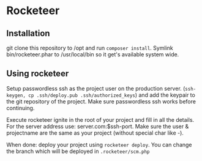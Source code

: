 # Rocketeer

## Installation

git clone this repository to /opt and run `composer install`. Symlink bin/rocketeer.phar to /usr/local/bin so it get's available system wide.

## Using rocketeer 

Setup passwordless ssh as the project user on the production server. (`ssh-keygen, cp .ssh/deploy.pub .ssh/authorized_keys`) and add the keypair to the git repository of the project.  Make sure passwordless ssh works before continuing.

Execute rocketeer ignite in the root of your project and fill in all the details. For the server address use: server.com:$ssh-port. Make sure the user & projectname are the same as your project (without special char like -). 

When done: deploy your project using `rocketeer deploy`. You can change the branch which will be deployed in `.rocketeer/scm.php`

